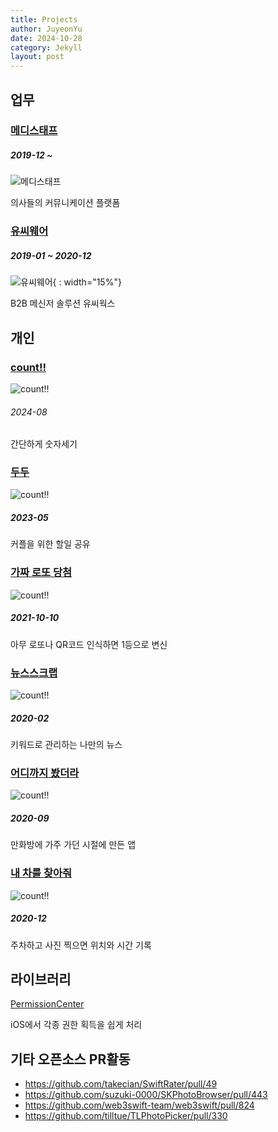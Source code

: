 ```yaml
---
title: Projects
author: JuyeonYu
date: 2024-10-28
category: Jekyll
layout: post
---
```


업무
----
### [메디스태프](2024-10-29-메디스태프.html)
##### 2019-12 ~
![메디스태프](https://is1-ssl.mzstatic.com/image/thumb/Purple211/v4/18/30/92/18309248-61a1-9c0f-a463-965a537e8463/AppIcon-0-0-1x_U007emarketing-0-10-0-85-220.png/135x135bb.png "메디스태프")

의사들의 커뮤니케이션 플랫폼

### [유씨웨어](2024-10-29-유씨웨어.html)
##### 2019-01 ~ 2020-12
![유씨웨어](https://ucworks.io/wp-content/uploads/2021/06/cropped-favicon-1.png "유씨웨어"){ : width="15%"}

B2B 메신저 솔루션 유씨웍스

개인
----
### [count!!](2024-10-28-count!!.html)
![count!!](https://is1-ssl.mzstatic.com/image/thumb/Purple211/v4/e8/4a/3e/e84a3e9f-9fdc-3b57-fb58-1e0033adb6ba/AppIcon-0-0-1x_U007epad-0-85-220.png/135x135bb.png "count!!")
###### 2024-08
간단하게 숫자세기

### [두두](2024-10-28-두두.html)
![count!!](https://is1-ssl.mzstatic.com/image/thumb/Purple221/v4/d2/65/8b/d2658b89-f18e-8306-dafb-c413ec8d644d/AppIcon-0-0-1x_U007emarketing-0-7-0-0-85-220.png/135x135bb.png "두두")
##### 2023-05
커플을 위한 할일 공유

### [가짜 로또 당첨](2024-10-28-가짜로또당첨.html)
![count!!](https://is1-ssl.mzstatic.com/image/thumb/Purple125/v4/b3/6c/3a/b36c3a9a-1d9e-387f-006e-cf7713632021/AppIcon-1x_U007emarketing-0-7-0-85-220.png/135x135bb.png "가짜 로또 당첨")
##### 2021-10-10
아무 로또나 QR코드 인식하면 1등으로 변신

### [뉴스스크랩](2024-10-28-뉴스스크랩.html)
![count!!](https://is1-ssl.mzstatic.com/image/thumb/Purple211/v4/40/2e/b0/402eb016-7aee-e2da-702b-c55b77565e58/AppIcon-0-0-1x_U007emarketing-0-7-0-85-220.png/135x135bb.png "뉴스스크랩")
##### 2020-02
키워드로 관리하는 나만의 뉴스

### [어디까지 봤더라](2024-10-28-어디까지봤더라.html)
![count!!](https://is1-ssl.mzstatic.com/image/thumb/Purple114/v4/2b/4e/d6/2b4ed692-81cd-33f2-b295-35384cfe2fec/AppIcon-1x_U007emarketing-0-7-0-85-220.png/135x135bb.png "어디까지 봤더라")
##### 2020-09
만화방에 가주 가던 시절에 만든 앱

### [내 차를 찾아줘](2024-10-28-내차를찾아줘.html)
![count!!](https://is1-ssl.mzstatic.com/image/thumb/Purple124/v4/36/42/25/364225d2-6d53-e278-cc86-b70355691e18/AppIcon-1x_U007emarketing-0-7-0-85-220.png/135x135bb.png "내 차를 찾아줘")
##### 2020-12
주차하고 사진 찍으면 위치와 시간 기록

라이브러리
----
[PermissionCenter](https://github.com/JuyeonYu/PermissionCenter)

iOS에서 각종 권한 획득을 쉽게 처리

기타 오픈소스 PR활동
----
- https://github.com/takecian/SwiftRater/pull/49
- https://github.com/suzuki-0000/SKPhotoBrowser/pull/443
- https://github.com/web3swift-team/web3swift/pull/824
- https://github.com/tilltue/TLPhotoPicker/pull/330